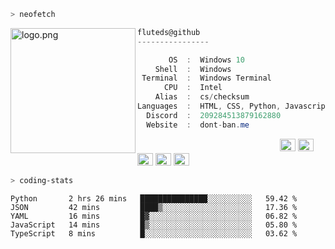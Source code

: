 ```zsh
> neofetch
```

<img align="left" src="https://placebear.com/g/200/200.jpg" alt="logo.png" width="200"/> 

```csharp
fluteds@github
----------------

       OS  :  Windows 10
    Shell  :  Windows
 Terminal  :  Windows Terminal
      CPU  :  Intel
    Alias  :  cs/checksum
Languages  :  HTML, CSS, Python, Javascript
  Discord  :  209284513879162880
  Website  :  dont-ban.me
```

<p align="left">
  &nbsp; &nbsp; &nbsp; &nbsp; &nbsp;&nbsp; &nbsp; &nbsp; &nbsp; &nbsp;&nbsp; &nbsp; &nbsp; &nbsp; &nbsp; &nbsp; &nbsp; &nbsp; &nbsp; &nbsp; &nbsp;&nbsp; &nbsp; &nbsp; &nbsp; &nbsp;&nbsp; &nbsp; &nbsp; &nbsp; &nbsp;
  <img alt="#474342" src="https://via.placeholder.com/15/ADBAC7/000000?text=+" width="25" height="20" />
  <img alt="#fbedf6" src="https://via.placeholder.com/15/6CB6FF/000000?text=+" width="25" height="20" />
  <img alt="#c9594d" src="https://via.placeholder.com/15/F47067/000000?text=+" width="25" height="20" />
  <img alt="#f8b9b2" src="https://via.placeholder.com/15/DCBDFB/000000?text=+" width="25" height="20" />
  <img alt="#f8b9b2" src="https://via.placeholder.com/15/57ab5a/000000?text=+" width="25" height="20" />
</p>

```zsh
> coding-stats
```

<!--START_SECTION:waka-->
```text
Python       2 hrs 26 mins   ███████████████░░░░░░░░░░   59.42 % 
JSON         42 mins         ████▒░░░░░░░░░░░░░░░░░░░░   17.36 % 
YAML         16 mins         █▓░░░░░░░░░░░░░░░░░░░░░░░   06.82 % 
JavaScript   14 mins         █▒░░░░░░░░░░░░░░░░░░░░░░░   05.80 % 
TypeScript   8 mins          █░░░░░░░░░░░░░░░░░░░░░░░░   03.62 % 
```
<!--END_SECTION:waka-->
